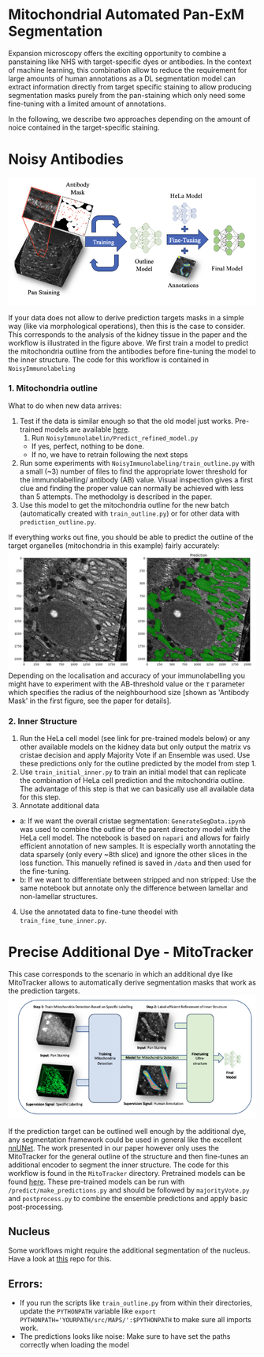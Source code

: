 # Mitochondrial Automated Pan-ExM Segmentation
Expansion microscopy offers the exciting opportunity to combine a panstaining like NHS with target-specific dyes or antibodies. In the context of machine learning, this combination allow to reduce the requirement for large amounts of human annotations as a DL segmentation model can extract information directly from target specific staining to allow producing segmentation masks purely from the pan-staining which only need some fine-tuning with a limited amount of annotations.

In the following, we describe two approaches depending on the amount of noice contained in the target-specific staining.

# Noisy Antibodies 
![KidneyWorkflow](./docs/KidneyWorkflow.png)

If your data does not allow to derive prediction targets masks in a simple way (like via morphological operations), then this is the case to consider. This corresponds to the analysis of the kidney tissue in the paper and the workflow is illustrated in the figure above. We first train a model to predict the mitochondria outline from the antibodies before fine-tuning the model to the inner structure. The code for this workflow is contained in `NoisyImmunolabeling`

### 1. Mitochondria outline
What to do when new data arrives:
1. Test if the data is similar enough so that the old model just works. Pre-trained models are available [here](https://drive.google.com/drive/folders/1rOUEcnpw_hRCQrZbTtBN4cFgpCq5eGPT?usp=sharing).
    1. Run `NoisyImmunolabelin/Predict_refined_model.py`
    - If yes, perfect, nothing to be done.
    - If no, we have to retrain following the next steps
2. Run some experiments with `NoisyImmunolabeling/train_outline.py` with a small (~3) number of files to find the appropriate lower threshold for the immunolabelling/ antibody (AB) value. Visual inspection gives a first clue and finding the proper value can normally be achieved with less than 5 attempts. The methodolgy is described in the paper.
3. Use this model to get the mitochondria outline for the new batch (automatically created with `train_outline.py`) or for other data with `prediction_outline.py`.

If everything works out fine, you should be able to predict the outline of the target organelles (mitochondria in this example) fairly accurately:
![OutlineExample](./docs/OutlineExample.png)
Depending on the localisation and accuracy of your immunolabelling you might have to experiment with the AB-threshold value or the $\tau$ parameter which specifies the radius of the neighbourhood size [shown as 'Antibody Mask' in the first figure, see the paper for details].



### 2. Inner Structure
1. Run the HeLa cell model (see link for pre-trained models below) or any other available models on the kidney data but only output the matrix vs cristae decision and apply Majority Vote if an Ensemble was used. Use these predictions only for the outline predicted by the model from step 1.
2. Use `train_initial_inner.py` to train an initial model that can replicate the combination of HeLa cell prediction and the mitochondria outline. The advantage of this step is that we can basically use all available data for this step.
3. Annotate additional data
- a: If we want the overall cristae segmentation: `GenerateSegData.ipynb` was used to combine the outline of the parent directory model with the HeLa cell model. The notebook is based on `napari` and allows for fairly efficient annotation of new samples. It is especially worth annotating the data sparsely (only every ~8th slice) and ignore the other slices in the loss function. This manuelly refined is saved in `/data` and then used for the fine-tuning.
 - b: If we want to differentiate between stripped and non stripped: Use the same notebook but annotate only the difference between lamellar and non-lamellar structures.
4. Use the annotated data to fine-tune theodel with `train_fine_tune_inner.py`.

# Precise Additional Dye - MitoTracker
This case corresponds to the scenario in which an additional dye like MitoTracker allows to automatically derive segmentation masks that work as the prediction targets. 
![MitoTracker](./docs/MitoTracker.png)

If the prediction target can be outlined well enough by the additional dye, any segmentation framework could be used in general like the excellent [nnUNet](https://github.com/MIC-DKFZ/nnUNet). 
The work presented in our paper however only uses the MitoTracker for the general outline of the structure and then fine-tunes an additional encoder to segment the inner structure.
The code for this workflow is found in the `MitoTracker` directory.
Pretrained models can be found [here](https://drive.google.com/drive/folders/1hziGW7KhJJamqSZKYRiE0BTvMJCi43xn?usp=share_link).
These pre-trained models can be run with `/predict/make_predictions.py` and should be followed by `majorityVote.py` and `postprocess.py` to combine the ensemble predictions and apply basic post-processing.


## Nucleus
Some workflows might require the additional segmentation of the nucleus. Have a look at [this](https://github.com/AlexSauer/NucleusPanVision) repo for this.

## Errors:
- If you run the scripts like `train_outline.py` from within their directories, update the `PYTHONPATH` variable like
`export PYTHONPATH='YOURPATH/src/MAPS/':$PYTHONPATH` to make sure all imports work.
- The predictions looks like noise: Make sure to have set the paths correctly when loading the model
